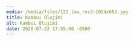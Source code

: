 ```yaml
---
media: /media/files/122_low_res3-1024x683.jpg
title: Kambui Olujimi
alt: Kambui Olujimi
date: 2020-07-22 17:55:00 -0500
---
```

